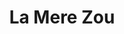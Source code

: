 ---
title: "La Mere Zou"
address: "22 St Stephens Green, Co. Dublin, 2"
tel: "+353 (0)1 661 6669"
county: "Dublin"
category: "French Restaurants"
type: "Content"
lat: "53.33931350708008"
lng: "-6.257452011108398"
---